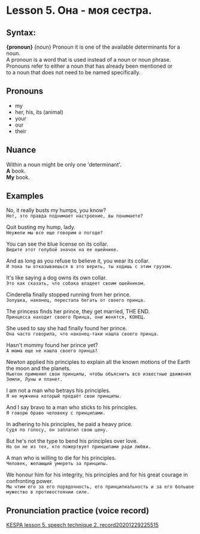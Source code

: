 # Lesson 5. Она - моя сестра.


## Syntax:

**{pronoun}** {noun}
Pronoun it is one of the available determinants for a noun.  
A pronoun is a word that is used instead of a noun or noun phrase.  
Pronouns refer to either a noun that has already been mentioned or  
to a noun that does not need to be named specifically.


## Pronouns
* my
* her, his, its (animal)
* your
* our
* their


## Nuance
Within a noun might be only one 'determinant'.  
**A** book.  
**My** book.  


## Examples

No, it really busts my humps, you know?  
`Нет, это правда поднимает настроение, вы понимаете?`

Quit busting my hump, lady.  
`Неужели мы все еще говорим о погоде?`

You can see the blue license on its collar.  
`Видите этот голубой значок на ее ошейнике.`  

And as long as you refuse to believe it, you wear its collar.  
`И пока ты отказываешься в это верить, ты ходишь с этим грузом.`  

It's like saying a dog owns its own collar.  
`Это как сказать, что собака владеет своим ошейником.`  

Cinderella finally stopped running from her prince.  
`Золушка, наконец, перестала бегать от своего принца.`  

The princess finds her prince, they get married, THE END.  
`Принцесса находит своего Принца, они женятся, КОНЕЦ.`  

She used to say she had finally found her prince.  
`Она часто говорила, что наконец-таки нашла своего принца.`  

Hasn't mommy found her prince yet?  
`А мама еще не нашла своего принца?`  

Newton applied his principles to explain all the known motions of the Earth the moon and the planets.  
`Ньютон применил свои принципы, чтобы объяснить все известные движения Земли, Луны и планет.`  

I am not a man who betrays his principles.  
`Я не мужчина который предаёт свои принципы.`  

And I say bravo to a man who sticks to his principles.  
`Я говорю браво человеку с принципами.`  

In adhering to his principles, he paid a heavy price.  
`Судя по голосу, он заплатил свою цену.`  

But he's not the type to bend his principles over love.  
`Но он не из тех, кто пожертвует принципами ради любви.`  

A man who is willing to die for his principles.  
`Человек, желающий умереть за принципы.`  

We honour him for his integrity, his principles and for his great courage in confronting power.  
`Мы чтим его за его порядочность, его принципиальность и за его большое мужество в противостоянии силе.`  


## Pronunciation practice (voice record)
[KESPA lesson 5. speech technique 2. record20201229225515](https://mega.nz/file/Fg9hCQyA#ap8yJlB_4f88ZLFBbSIT2EcyrFRr5B-c7fVTPxA6gco)
